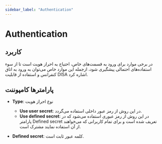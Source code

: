 ```yaml
---
sidebar_label: "Authentication"
---
```



# Authentication

## کاربرد

در برخی موارد برای ورود به قسمت‌های خاص، احتیاج به احراز هویت است تا از سوء استفاده‌‌های احتمالی پیشگیری شود، ازجمله این موارد خاص می‌توان به ورود به اتاق کنفرانس و استفاده از قابلیت DISA اشاره کرد.


## پارامترها کامپوننت

- **Type**: نوع احراز هويت
	- **Use user secret**: در این روش از رمز عبور داخلی استفاده می‌‌گردد.
	- **Use defined secret**: در این روش از رمز عبوری استفاده می‌‌شود که در پارامتر Defined secret تعریف شده است و برای تمام کاربرانی که می‌‌خواهند از آن استفاده نمایند مشترک است.

- **Defined secret**: كلمه عبور ثابت است.
